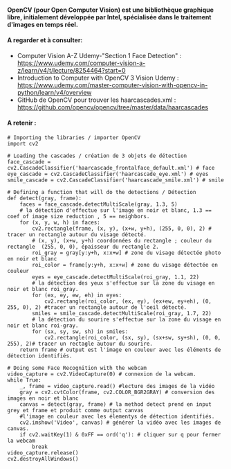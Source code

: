 
#### OpenCV (pour Open Computer Vision) est une bibliothèque graphique libre, initialement développée par Intel, spécialisée dans le traitement d'images en temps réel. 

#### A regarder et à consulter: 
* Computer Vision A-Z Udemy-"Section 1 Face Detection" : https://www.udemy.com/computer-vision-a-z/learn/v4/t/lecture/8254464?start=0
* Introduction to Computer with OpenCV 3 Vision Udemy : https://www.udemy.com/master-computer-vision-with-opencv-in-python/learn/v4/overview
* GitHub de OpenCV pour trouver les haarcascades.xml : https://github.com/opencv/opencv/tree/master/data/haarcascades

#### A retenir : 
```
# Importing the libraries / importer OpenCV 
import cv2 

# Loading the cascades / création de 3 objets de détection
face_cascade = cv2.CascadeClassifier('haarcascade_frontalface_default.xml') # face 
eye_cascade = cv2.CascadeClassifier('haarcascade_eye.xml') # eyes 
smile_cascade = cv2.CascadeClassifier('haarcascade_smile.xml') # smile 

# Defining a function that will do the detections / Détection
def detect(gray, frame):
    faces = face_cascade.detectMultiScale(gray, 1.3, 5) 
    # la détection d'effectue sur l'image en noir et blanc, 1.3 == coef of image size reduction , 5 == neighbors. 
    for (x, y, w, h) in faces:
        cv2.rectangle(frame, (x, y), (x+w, y+h), (255, 0, 0), 2) # tracer un rectangle autour du visage détecté. 
        # (x, y), (x+w, y+h) coordonnées du rectangle ; couleur du rectangle  (255, 0, 0), épaisseur du rectangle 2.
        roi_gray = gray[y:y+h, x:x+w] # zone du visage détectée photo en noir et blanc 
        roi_color = frame[y:y+h, x:x+w] # zone du visage détectée en couleur
        eyes = eye_cascade.detectMultiScale(roi_gray, 1.1, 22)
        # la détection des yeux s'effectue sur la zone du visage en noir et blanc roi_gray.
        for (ex, ey, ew, eh) in eyes:
            cv2.rectangle(roi_color, (ex, ey), (ex+ew, ey+eh), (0, 255, 0), 2) #tracer un rectangle autour de l'oeil détecté.
        smiles = smile_cascade.detectMultiScale(roi_gray, 1.7, 22)
        # la détection du sourire s'effectue sur la zone du visage en noir et blanc roi-gray.
        for (sx, sy, sw, sh) in smiles:
            cv2.rectangle(roi_color, (sx, sy), (sx+sw, sy+sh), (0, 0, 255), 2)# tracer un rectagle autour du sourire. 
    return frame # output est l'image en couleur avec les éléments de détection identifiés. 

# Doing some Face Recognition with the webcam
video_capture = cv2.VideoCapture(0) # connexion de la webcam. 
while True:
    _, frame = video_capture.read() #lecture des images de la vidéo
    gray = cv2.cvtColor(frame, cv2.COLOR_BGR2GRAY) # conversion des images en noir et blanc
    canvas = detect(gray, frame) # la method detect prend en input grey et frame et produit comme output canvas
    #l'image en couleur avec les élementys de détection identifiés. 
    cv2.imshow('Video', canvas) # générer la vidéo avec les images de canvas. 
    if cv2.waitKey(1) & 0xFF == ord('q'): # cliquer sur q pour fermer la webcam 
        break
video_capture.release()
cv2.destroyAllWindows()
```


